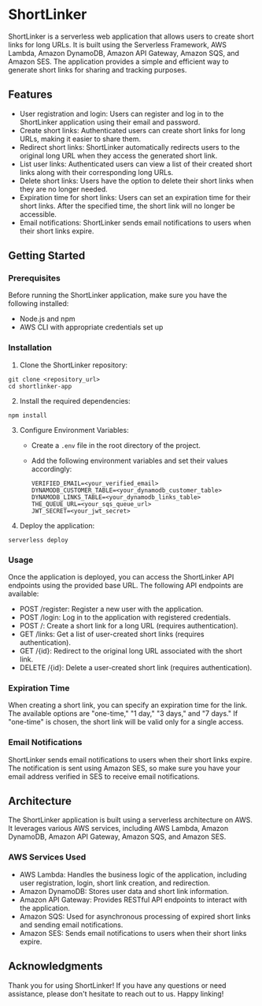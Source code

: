 # ShortLinker

ShortLinker is a serverless web application that allows users to create short links for long URLs. It is built using the Serverless Framework, AWS Lambda, Amazon DynamoDB, Amazon API Gateway, Amazon SQS, and Amazon SES. The application provides a simple and efficient way to generate short links for sharing and tracking purposes.

## Features

- User registration and login: Users can register and log in to the ShortLinker application using their email and password.
- Create short links: Authenticated users can create short links for long URLs, making it easier to share them.
- Redirect short links: ShortLinker automatically redirects users to the original long URL when they access the generated short link.
- List user links: Authenticated users can view a list of their created short links along with their corresponding long URLs.
- Delete short links: Users have the option to delete their short links when they are no longer needed.
- Expiration time for short links: Users can set an expiration time for their short links. After the specified time, the short link will no longer be accessible.
- Email notifications: ShortLinker sends email notifications to users when their short links expire.

## Getting Started

### Prerequisites

Before running the ShortLinker application, make sure you have the following installed:

- Node.js and npm
- AWS CLI with appropriate credentials set up

### Installation

1. Clone the ShortLinker repository:

```
git clone <repository_url>
cd shortlinker-app
```

2. Install the required dependencies:

```
npm install
```

3. Configure Environment Variables:

   - Create a `.env` file in the root directory of the project.
   - Add the following environment variables and set their values accordingly:

     ```
     VERIFIED_EMAIL=<your_verified_email>
     DYNAMODB_CUSTOMER_TABLE=<your_dynamodb_customer_table>
     DYNAMODB_LINKS_TABLE=<your_dynamodb_links_table>
     THE_QUEUE_URL=<your_sqs_queue_url>
     JWT_SECRET=<your_jwt_secret>
     ```

4. Deploy the application:

```
serverless deploy
```

### Usage

Once the application is deployed, you can access the ShortLinker API endpoints using the provided base URL. The following API endpoints are available:

- POST /register: Register a new user with the application.
- POST /login: Log in to the application with registered credentials.
- POST /: Create a short link for a long URL (requires authentication).
- GET /links: Get a list of user-created short links (requires authentication).
- GET /{id}: Redirect to the original long URL associated with the short link.
- DELETE /{id}: Delete a user-created short link (requires authentication).

### Expiration Time

When creating a short link, you can specify an expiration time for the link. The available options are "one-time," "1 day," "3 days," and "7 days." If "one-time" is chosen, the short link will be valid only for a single access.

### Email Notifications

ShortLinker sends email notifications to users when their short links expire. The notification is sent using Amazon SES, so make sure you have your email address verified in SES to receive email notifications.

## Architecture

The ShortLinker application is built using a serverless architecture on AWS. It leverages various AWS services, including AWS Lambda, Amazon DynamoDB, Amazon API Gateway, Amazon SQS, and Amazon SES.

### AWS Services Used

- AWS Lambda: Handles the business logic of the application, including user registration, login, short link creation, and redirection.
- Amazon DynamoDB: Stores user data and short link information.
- Amazon API Gateway: Provides RESTful API endpoints to interact with the application.
- Amazon SQS: Used for asynchronous processing of expired short links and sending email notifications.
- Amazon SES: Sends email notifications to users when their short links expire.

## Acknowledgments

Thank you for using ShortLinker! If you have any questions or need assistance, please don't hesitate to reach out to us. Happy linking!
